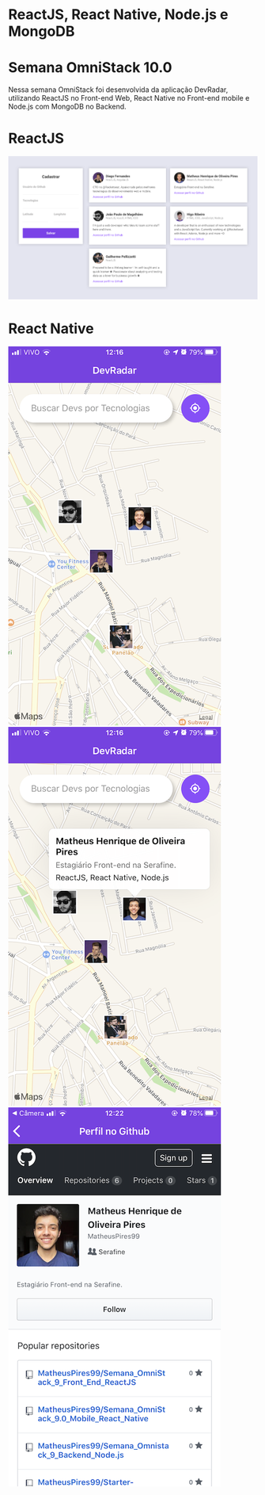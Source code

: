 # ReactJS, React Native, Node.js e MongoDB
# Semana OmniStack 10.0
Nessa semana OmniStack foi desenvolvida da aplicação DevRadar, utilizando ReactJS no Front-end Web, React Native no Front-end mobile e Node.js com MongoDB no Backend.

# ReactJS 
![](OmnistackReactJs.png)

# React Native
![](OmnistackReactNative_1.PNG)
![](OmnistackReactNative_2.PNG)
![](OmnistackReactNative_3.PNG)
